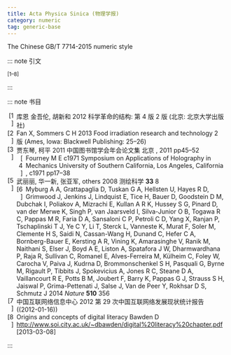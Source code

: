 ```yaml
---
title: Acta Physica Sinica (物理学报)
category: numeric
tag: generic-base
---
```


<!-- 此文件由脚本自动生成，请勿手动修改！ -->

The Chinese GB/T 7714-2015 numeric style


::: note 引文

<sup>[1–8]</sup>

:::



::: note 书目

  <div class="csl-bib-body">
    <div class="csl-entry">
      <div class="csl-left-margin" style="float: left; padding-right: 0.5em;text-align: right; width: 1em;">[1]</div><div class="csl-right-inline" style="margin: 0 .4em 0 1.5em;">库恩 金吾伦, 胡新和 2012 科学革命的结构: 第 4 版 2 版 (北京: 北京大学出版社)</div>
  </div>
    <div class="csl-entry">
      <div class="csl-left-margin" style="float: left; padding-right: 0.5em;text-align: right; width: 1em;">[2]</div><div class="csl-right-inline" style="margin: 0 .4em 0 1.5em;">Fan X, Sommers C H 2013 Food irradiation research and technology 2 版 (Ames, Iowa: Blackwell Publishing: 25–26)</div>
  </div>
    <div class="csl-entry">
      <div class="csl-left-margin" style="float: left; padding-right: 0.5em;text-align: right; width: 1em;">[3]</div><div class="csl-right-inline" style="margin: 0 .4em 0 1.5em;">贾东琴, 柯平 2011 中国图书馆学会年会论文集 北京 , 2011 pp45–52</div>
  </div>
    <div class="csl-entry">
      <div class="csl-left-margin" style="float: left; padding-right: 0.5em;text-align: right; width: 1em;">[4]</div><div class="csl-right-inline" style="margin: 0 .4em 0 1.5em;">Fourney M E c1971 Symposium on Applications of Holography in Mechanics University of Southern California, Los Angeles, California , c1971 pp17–38</div>
  </div>
    <div class="csl-entry">
      <div class="csl-left-margin" style="float: left; padding-right: 0.5em;text-align: right; width: 1em;">[5]</div><div class="csl-right-inline" style="margin: 0 .4em 0 1.5em;">武丽丽, 华一新, 张亚军, others 2008 测绘科学 <b>33</b> 8</div>
  </div>
    <div class="csl-entry">
      <div class="csl-left-margin" style="float: left; padding-right: 0.5em;text-align: right; width: 1em;">[6]</div><div class="csl-right-inline" style="margin: 0 .4em 0 1.5em;">Myburg A A, Grattapaglia D, Tuskan G A, Hellsten U, Hayes R D, Grimwood J, Jenkins J, Lindquist E, Tice H, Bauer D, Goodstein D M, Dubchak I, Poliakov A, Mizrachi E, Kullan A R K, Hussey S G, Pinard D, van der Merwe K, Singh P, van Jaarsveld I, Silva-Junior O B, Togawa R C, Pappas M R, Faria D A, Sansaloni C P, Petroli C D, Yang X, Ranjan P, Tschaplinski T J, Ye C Y, Li T, Sterck L, Vanneste K, Murat F, Soler M, Clemente H S, Saidi N, Cassan-Wang H, Dunand C, Hefer C A, Bornberg-Bauer E, Kersting A R, Vining K, Amarasinghe V, Ranik M, Naithani S, Elser J, Boyd A E, Liston A, Spatafora J W, Dharmwardhana P, Raja R, Sullivan C, Romanel E, Alves-Ferreira M, Külheim C, Foley W, Carocha V, Paiva J, Kudrna D, Brommonschenkel S H, Pasquali G, Byrne M, Rigault P, Tibbits J, Spokevicius A, Jones R C, Steane D A, Vaillancourt R E, Potts B M, Joubert F, Barry K, Pappas G J, Strauss S H, Jaiswal P, Grima-Pettenati J, Salse J, Van de Peer Y, Rokhsar D S, Schmutz J 2014 <i>Nature</i> <b>510</b> 356</div>
  </div>
    <div class="csl-entry">
      <div class="csl-left-margin" style="float: left; padding-right: 0.5em;text-align: right; width: 1em;">[7]</div><div class="csl-right-inline" style="margin: 0 .4em 0 1.5em;">中国互联网络信息中心 2012 第 29 次中国互联网络发展现状统计报告 ((2012-01-16))</div>
  </div>
    <div class="csl-entry">
      <div class="csl-left-margin" style="float: left; padding-right: 0.5em;text-align: right; width: 1em;">[8]</div><div class="csl-right-inline" style="margin: 0 .4em 0 1.5em;">Origins and concepts of digital literacy Bawden D <a href="http://www.soi.city.ac.uk/~dbawden/digital%20literacy%20chapter.pdf">http://www.soi.city.ac.uk/~dbawden/digital%20literacy%20chapter.pdf</a> [2013-03-08]</div>
  </div>
  </div>


:::

<!-- more -->